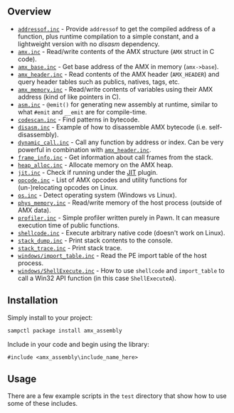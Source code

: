 ## Overview

* [`addressof.inc`](addressof.inc) - Provide `addressof` to get the compiled address of a function, plus runtime compilation to a simple constant, and a lightweight version with no *disasm* dependency.
* [`amx.inc`](amx.inc) - Read/write contents of the AMX structure (`AMX` struct in C code).
* [`amx_base.inc`](amx_base.inc) - Get base address of the AMX in memory (`amx->base`).
* [`amx_header.inc`](amx_header.inc) - Read contents of the AMX header (`AMX_HEADER`) and query header tables such as publics, natives, tags, etc.
* [`amx_memory.inc`](amx_memory.inc) - Read/write contents of variables using their AMX address (kind of like pointers in C).
* [`asm.inc`](asm.inc) - `@emit()` for generating new assembly at runtime, similar to what `#emit` and `__emit` are for compile-time.
* [`codescan.inc`](codescan.inc) - Find patterns in bytecode.
* [`disasm.inc`](disasm.inc) - Example of how to disassemble AMX bytecode (i.e. self-disassembly).
* [`dynamic_call.inc`](dynamic_call.inc) - Call any function by address or index. Can be very powerful in combination with [`amx_header.inc`](amx_header.inc).
* [`frame_info.inc`](frame_info.inc) - Get information about call frames from the stack.
* [`heap_alloc.inc`](heap_alloc.inc) - Allocate memory on the AMX heap.
* [`jit.inc`](jit.inc) - Check if running under the [JIT](https://github.com/Zeex/samp-plugin-jit) plugin.
* [`opcode.inc`](opcode.inc) - List of AMX opcodes and utility functions for (un-)relocating opcodes on Linux.
* [`os.inc`](os.inc) - Detect operating system (Windows vs Linux).
* [`phys_memory.inc`](phys_memory.inc) - Read/write memory of the host process (outside of AMX data).
* [`profiler.inc`](profile.inc) - Simple profiler written purely in Pawn. It can measure execution time of public functions.
* [`shellcode.inc`](shellcode.inc) - Execute arbitrary native code (doesn't work on Linux).
* [`stack_dump.inc`](stack_dump.inc) - Print stack contents to the console.
* [`stack_trace.inc`](stack_trace.inc) - Print stack trace.
* [`windows/import_table.inc`](windows/import_table.inc) - Read the PE import table of the host process.
* [`windows/ShellExecute.inc`](windows/ShellExecute.inc) - How to use `shellcode` and `import_table` to call a Win32 API function (in this case `ShellExecuteA`).

## Installation

Simply install to your project:

```bash
sampctl package install amx_assembly
```

Include in your code and begin using the library:

```pawn
#include <amx_assembly\include_name_here>
```

## Usage

There are a few example scripts in the `test` directory that show how to use some of these includes.
